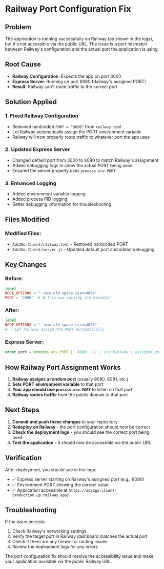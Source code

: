 # Railway Port Configuration Fix

## Problem
The application is running successfully on Railway (as shown in the logs), but it's not accessible via the public URL. The issue is a port mismatch between Railway's configuration and the actual port the application is using.

## Root Cause
- **Railway Configuration**: Expects the app on port 3000
- **Express Server**: Running on port 8080 (Railway's assigned PORT)
- **Result**: Railway can't route traffic to the correct port

## Solution Applied

### 1. Fixed Railway Configuration
- Removed hardcoded `PORT = "3000"` from `railway.toml`
- Let Railway automatically assign the PORT environment variable
- Railway will now properly route traffic to whatever port the app uses

### 2. Updated Express Server
- Changed default port from 3000 to 8080 to match Railway's assignment
- Added debugging logs to show the actual PORT being used
- Ensured the server properly uses `process.env.PORT`

### 3. Enhanced Logging
- Added environment variable logging
- Added process PID logging
- Better debugging information for troubleshooting

## Files Modified

### Modified Files:
- `Ads2Go-Client/railway.toml` - Removed hardcoded PORT
- `Ads2Go-Client/server.js` - Updated default port and added debugging

## Key Changes

### Before:
```toml
[env]
NODE_OPTIONS = "--max-old-space-size=4096"
PORT = "3000"  # ❌ This was causing the mismatch
```

### After:
```toml
[env]
NODE_OPTIONS = "--max-old-space-size=4096"
# ✅ Let Railway assign the PORT automatically
```

### Express Server:
```javascript
const port = process.env.PORT || 8080;  // ✅ Use Railway's assigned port
```

## How Railway Port Assignment Works

1. **Railway assigns a random port** (usually 8080, 8081, etc.)
2. **Sets PORT environment variable** to that port
3. **Your app should use `process.env.PORT`** to listen on that port
4. **Railway routes traffic** from the public domain to that port

## Next Steps

1. **Commit and push these changes** to your repository
2. **Redeploy on Railway** - the port configuration should now be correct
3. **Check the deployment logs** - you should see the correct port being used
4. **Test the application** - it should now be accessible via the public URL

## Verification

After deployment, you should see in the logs:
- ✅ Express server starting on Railway's assigned port (e.g., 8080)
- ✅ Environment PORT showing the correct value
- ✅ Application accessible at `https://ads2go-client-production.up.railway.app/`

## Troubleshooting

If the issue persists:
1. Check Railway's networking settings
2. Verify the target port in Railway dashboard matches the actual port
3. Check if there are any firewall or routing issues
4. Review the deployment logs for any errors

The port configuration fix should resolve the accessibility issue and make your application available via the public Railway URL.
